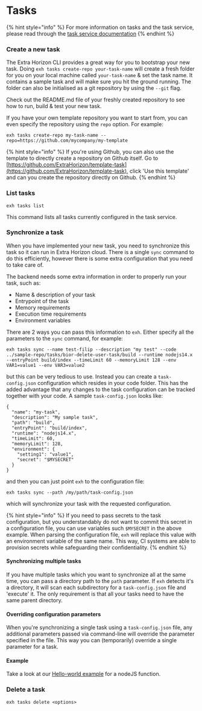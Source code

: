 # Tasks

{% hint style="info" %}
For more information on tasks and the task service, please read through the [task service documentation](https://docs.extrahorizon.com/extrahorizon/for-developers/automation/task-service)
{% endhint %}

### Create a new task

The Extra Horizon CLI provides a great way for you to bootstrap your new task. Doing `exh tasks create-repo your-task-name` will create a fresh folder for you on your local machine called `your-task-name` & set the task name. It contains a sample task and will make sure you hit the ground running. The folder can also be initialised as a git repository by using the `--git` flag.

Check out the README.md file of your freshly created repository to see how to run, build & test your new task.

If you have your own template repository you want to start from, you can even specify the repository using the `repo` option. For example:

```
exh tasks create-repo my-task-name --repo=https://github.com/mycompany/my-template
```

{% hint style="info" %}
If you're using Github, you can also use the template to directly create a repository on Github itself. Go to [https://github.com/ExtraHorizon/template-task](https://github.com/ExtraHorizon/template-task), click 'Use this template' and can you create the repository directly on Github.
{% endhint %}

### List tasks

```
exh tasks list
```

This command lists all tasks currently configured in the task service.

### Synchronize a task

When you have implemented your new task, you need to synchronize this task so it can run in Extra Horizon cloud. There is a single `sync` command to do this efficiently, however there is some extra configuration that you need to take care of.

The backend needs some extra information in order to properly run your task, such as:

* Name & description of your task
* Entrypoint of the task
* Memory requirements
* Execution time requirements
* Environment variables

There are 2 ways you can pass this information to `exh`. Either specify all the parameters to the `sync` command, for example:

```
exh tasks sync --name test-filip --description "my test" --code ../sample-repo/tasks/bior-delete-user-task/build --runtime nodejs14.x --entryPoint build/index --timeLimit 60 --memoryLimit 128 --env VAR1=value1 --env VAR3=value2
```

but this can be very tedious to use. Instead you can create a `task-config.json` configuration which resides in your code folder. This has the added advantage that any changes to the task configuration can be tracked together with your code. A sample `task-config.json` looks like:

```
{
  "name": "my-task",
  "description": "My sample task",
  "path": "build",
  "entryPoint": "build/index",
  "runtime": "nodejs14.x",
  "timeLimit": 60,
  "memoryLimit": 128,
  "environment": {
    "setting1": "value1",
    "secret": "$MYSECRET"
  }
}
```

and then you can just point `exh` to the configuration file:

```
exh tasks sync --path /my/path/task-config.json
```

which will synchronize your task with the requested configuration.

{% hint style="info" %}
If you need to pass secrets to the task configuration, but you understandably do not want to commit this secret in a configuration file, you can use variables such `$MYSECRET` in the above example. When parsing the configuration file, `exh` will replace this value with an environment variable of the same name. This way, CI systems are able to provision secrets while safeguarding their confidentiality.
{% endhint %}

#### Synchronizing multiple tasks

If you have multiple tasks which you want to synchronize all at the same time, you can pass a directory path to the `path` parameter. If `exh` detects it's a directory, it will scan each subdirectory for a `task-config.json` file and 'execute' it. The only requirement is that all your tasks need to have the same parent directory.

#### Overriding configuration parameters

When you're synchronizing a single task using a `task-config.json` file, any additional parameters passed via command-line will override the parameter specified in the file. This way you can (temporarily) override a single parameter for a task.&#x20;

#### Example

Take a look at our [Hello-world example](hello-world-task.md) for a nodeJS function.

### Delete a task

```
exh tasks delete <options>
```
